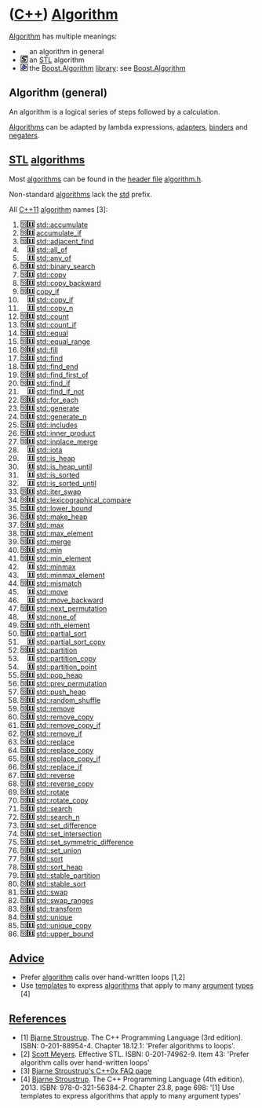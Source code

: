 # ([C++](Cpp.md)) [Algorithm](CppAlgorithm.md)

[Algorithm](CppAlgorithm.md) has multiple meanings:

-   ![ ](PicSpacer.png) an algorithm in general
-   ![STL](PicStl.png) an [STL](CppStl.md) algorithm
-   ![Boost](PicBoost.png) the [Boost.Algorithm](CppBoostAlgorithm.md) [library](CppLibrary.md): see
    [Boost.Algorithm](CppBoostAlgorithm.md)

## Algorithm (general)

An algorithm is a logical series of steps followed by a calculation.

[Algorithms](CppAlgorithm.md) can be adapted by lambda expressions, [adapters](CppAdapter.md), [binders](CppBinder.md) and [negaters](CppNegater.md).

## [STL](CppStl.md) [algorithms](CppAlgorithm.md)

Most [algorithms](CppAlgorithm.md) can be found in the [header file](CppHeaderFile.md) [algorithm.h](CppAlgorithmH.md).

Non-standard [algorithms](CppAlgorithm.md) lack the [std](CppStd.md)
prefix.

All [C++11](Cpp11.md) [algorithm](CppAlgorithm.md) names [3]:

1.  ![C++98](PicCpp98.png)![C++11](PicCpp11.png) [std::accumulate](CppStdAccumulate.md)
2.  ![C++98](PicCpp98.png)![C++11](PicCpp11.png) [accumulate\_if](CppStdAccumulate_if.md)
3.  ![C++98](PicCpp98.png)![C++11](PicCpp11.png) [std::adjacent\_find](CppStdAdjacent_find.md)
4.  ![ ](PicSpacer.png)![C++11](PicCpp11.png) [std::all\_of](CppStdAll_of.md)
5.  ![ ](PicSpacer.png)![C++11](PicCpp11.png) [std::any\_of](CppStdAny_of.md)
6.  ![C++98](PicCpp98.png)![C++11](PicCpp11.png) [std::binary\_search](CppStdBinary_search.md)
7.  ![C++98](PicCpp98.png)![C++11](PicCpp11.png) [std::copy](CppStdCopy.md)
8.  ![C++98](PicCpp98.png)![C++11](PicCpp11.png) [std::copy\_backward](CppStdCopy_backward.md)
9.  ![C++98](PicCpp98.png)![C++11](PicCpp11.png) [copy\_if](CppCopy_if.md)
10. ![ ](PicSpacer.png)![C++11](PicCpp11.png) [std::copy\_if](CppCopy_if.md)
11. ![ ](PicSpacer.png)![C++11](PicCpp11.png) [std::copy\_n](CppStdCopy_n.md)
12. ![C++98](PicCpp98.png)![C++11](PicCpp11.png) [std::count](CppCStdount.md)
13. ![C++98](PicCpp98.png)![C++11](PicCpp11.png) [std::count\_if](CppStdCount_if.md)
14. ![C++98](PicCpp98.png)![C++11](PicCpp11.png) [std::equal](CppStdEqual.md)
15. ![C++98](PicCpp98.png)![C++11](PicCpp11.png) [std::equal\_range](CppStdEqual_range.md)
16. ![C++98](PicCpp98.png)![C++11](PicCpp11.png) [std::fill](CppStdFill.md)
17. ![C++98](PicCpp98.png)![C++11](PicCpp11.png) [std::find](CppStdFind.md)
18. ![C++98](PicCpp98.png)![C++11](PicCpp11.png) [std::find\_end](CppStdFind_end.md)
19. ![C++98](PicCpp98.png)![C++11](PicCpp11.png) [std::find\_first\_of](CppStdFind_first_of.md)
20. ![C++98](PicCpp98.png)![C++11](PicCpp11.png) [std::find\_if](CppStdFind_if.md)
21. ![ ](PicSpacer.png)![C++11](PicCpp11.png) [std::find\_if\_not](CppStdFind_if_not.md)
22. ![C++98](PicCpp98.png)![C++11](PicCpp11.png) [std::for\_each](CppStdFor_each.md)
23. ![C++98](PicCpp98.png)![C++11](PicCpp11.png) [std::generate](CppStdGenerate.md)
24. ![C++98](PicCpp98.png)![C++11](PicCpp11.png) [std::generate\_n](CppStdGenerate_n.md)
25. ![C++98](PicCpp98.png)![C++11](PicCpp11.png) [std::includes](CppStdIncludes.md)
26. ![C++98](PicCpp98.png)![C++11](PicCpp11.png) [std::inner\_product](CppStdInner_product.md)
27. ![C++98](PicCpp98.png)![C++11](PicCpp11.png) [std::inplace\_merge](CppStdInplace_merge.md)
28. ![ ](PicSpacer.png)![C++11](PicCpp11.png) [std::iota](CppStdIota.md)
29. ![ ](PicSpacer.png)![C++11](PicCpp11.png) [std::is\_heap](CppStdIs_heap.md)
30. ![ ](PicSpacer.png)![C++11](PicCpp11.png) [std::is\_heap\_until](CppStdIs_heap_until.md)
31. ![ ](PicSpacer.png)![C++11](PicCpp11.png) [std::is\_sorted](CppStdIs_sorted.md)
32. ![ ](PicSpacer.png)![C++11](PicCpp11.png) [std::is\_sorted\_until](CppStdIs_sorted_until.md)
33. ![C++98](PicCpp98.png)![C++11](PicCpp11.png) [std::iter\_swap](CppStdIter_swap.md)
34. ![C++98](PicCpp98.png)![C++11](PicCpp11.png) [std::lexicographical\_compare](CppStdLexicographical_compare.md)
35. ![C++98](PicCpp98.png)![C++11](PicCpp11.png) [std::lower\_bound](CppStdLower_bound.md)
36. ![C++98](PicCpp98.png)![C++11](PicCpp11.png) [std::make\_heap](CppStdMake_heap.md)
37. ![C++98](PicCpp98.png)![C++11](PicCpp11.png) [std::max](CppStdMax.md)
38. ![C++98](PicCpp98.png)![C++11](PicCpp11.png) [std::max\_element](CppStdMax_element.md)
39. ![C++98](PicCpp98.png)![C++11](PicCpp11.png) [std::merge](CppStdMerge.md)
40. ![C++98](PicCpp98.png)![C++11](PicCpp11.png) [std::min](CppStdMin.md)
41. ![C++98](PicCpp98.png)![C++11](PicCpp11.png) [std::min\_element](CppStdMin_element.md)
42. ![ ](PicSpacer.png)![C++11](PicCpp11.png) [std::minmax](CppStdMinmax.md)
43. ![ ](PicSpacer.png)![C++11](PicCpp11.png) [std::minmax\_element](CppStdMinmax_element.md)
44. ![C++98](PicCpp98.png)![C++11](PicCpp11.png) [std::mismatch](CppStdMismatch.md)
45. ![ ](PicSpacer.png)![C++11](PicCpp11.png) [std::move](CppStdMove.md)
46. ![ ](PicSpacer.png)![C++11](PicCpp11.png) [std::move\_backward](CppStdMove_backward.md)
47. ![C++98](PicCpp98.png)![C++11](PicCpp11.png) [std::next\_permutation](CppStdNext_permutation.md)
48. ![ ](PicSpacer.png)![C++11](PicCpp11.png) [std::none\_of](CppStdNone_of.md)
49. ![C++98](PicCpp98.png)![C++11](PicCpp11.png) [std::nth\_element](CppStdNth_element.md)
50. ![C++98](PicCpp98.png)![C++11](PicCpp11.png) [std::partial\_sort](CppStdPartial_sort.md)
51. ![ ](PicSpacer.png)![C++11](PicCpp11.png) [std::partial\_sort\_copy](CppStdPartial_sort_copy.md)
52. ![C++98](PicCpp98.png)![C++11](PicCpp11.png) [std::partition](CppStdPartition.md)
53. ![ ](PicSpacer.png)![C++11](PicCpp11.png) [std::partition\_copy](CppStdPartition_copy.md)
54. ![ ](PicSpacer.png)![C++11](PicCpp11.png) [std::partition\_point](CppStdPartition_point.md)
55. ![C++98](PicCpp98.png)![C++11](PicCpp11.png) [std::pop\_heap](CppStdPop_heap.md)
56. ![C++98](PicCpp98.png)![C++11](PicCpp11.png) [std::prev\_permutation](CppStdPrev_permutation.md)
57. ![C++98](PicCpp98.png)![C++11](PicCpp11.png) [std::push\_heap](CppStdPush_heap.md)
58. ![C++98](PicCpp98.png)![C++11](PicCpp11.png) [std::random\_shuffle](CppStdRandom_shuffle.md)
59. ![C++98](PicCpp98.png)![C++11](PicCpp11.png) [std::remove](CppStdRemove.md)
60. ![C++98](PicCpp98.png)![C++11](PicCpp11.png) [std::remove\_copy](CppStdRemove_copy.md)
61. ![C++98](PicCpp98.png)![C++11](PicCpp11.png) [std::remove\_copy\_if](CppStdRemove_copy_if.md)
62. ![C++98](PicCpp98.png)![C++11](PicCpp11.png) [std::remove\_if](CppStdRemove_if.md)
63. ![C++98](PicCpp98.png)![C++11](PicCpp11.png) [std::replace](CppStdReplace.md)
64. ![C++98](PicCpp98.png)![C++11](PicCpp11.png) [std::replace\_copy](CppStdReplace_copy.md)
65. ![C++98](PicCpp98.png)![C++11](PicCpp11.png) [std::replace\_copy\_if](CppStdReplace_copy_if.md)
66. ![C++98](PicCpp98.png)![C++11](PicCpp11.png) [std::replace\_if](CppStdReplace_if.md)
67. ![C++98](PicCpp98.png)![C++11](PicCpp11.png) [std::reverse](CppStdReverse.md)
68. ![C++98](PicCpp98.png)![C++11](PicCpp11.png) [std::reverse\_copy](CppStdReverse_copy.md)
69. ![C++98](PicCpp98.png)![C++11](PicCpp11.png) [std::rotate](CppStdRotate.md)
70. ![C++98](PicCpp98.png)![C++11](PicCpp11.png) [std::rotate\_copy](CppStdRotate_copy.md)
71. ![C++98](PicCpp98.png)![C++11](PicCpp11.png) [std::search](CppStdSearch.md)
72. ![C++98](PicCpp98.png)![C++11](PicCpp11.png) [std::search\_n](CppStdSearch_n.md)
73. ![C++98](PicCpp98.png)![C++11](PicCpp11.png) [std::set\_difference](CppStdSet_difference.md)
74. ![C++98](PicCpp98.png)![C++11](PicCpp11.png) [std::set\_intersection](CppStdSet_intersection.md)
75. ![C++98](PicCpp98.png)![C++11](PicCpp11.png) [std::set\_symmetric\_difference](CppStdSet_symmetric_difference.md)
76. ![C++98](PicCpp98.png)![C++11](PicCpp11.png) [std::set\_union](CppStdSet_union.md)
77. ![C++98](PicCpp98.png)![C++11](PicCpp11.png) [std::sort](CppStdSort.md)
78. ![C++98](PicCpp98.png)![C++11](PicCpp11.png) [std::sort\_heap](CppStdSort_heap.md)
79. ![C++98](PicCpp98.png)![C++11](PicCpp11.png) [std::stable\_partition](CppStdStable_partition.md)
80. ![C++98](PicCpp98.png)![C++11](PicCpp11.png) [std::stable\_sort](CppStdStable_sort.md)
81. ![C++98](PicCpp98.png)![C++11](PicCpp11.png) [std::swap](CppStdSwap.md)
82. ![C++98](PicCpp98.png)![C++11](PicCpp11.png) [std::swap\_ranges](CppStdSwap_ranges.md)
83. ![C++98](PicCpp98.png)![C++11](PicCpp11.png) [std::transform](CppStdTransform.md)
84. ![C++98](PicCpp98.png)![C++11](PicCpp11.png) [std::unique](CppStdUnique.md)
85. ![C++98](PicCpp98.png)![C++11](PicCpp11.png) [std::unique\_copy](CppStdUnique_copy.md)
86. ![C++98](PicCpp98.png)![C++11](PicCpp11.png) [std::upper\_bound](CppStdUpper_bound.md)

## [Advice](CppAdvice.md)

 * Prefer [algorithm](CppAlgorithm.md) calls over hand-written loops [1,2]
 * Use [templates](CppTemplate.md) to express [algorithms](CppAlgorithm.md) that apply to many [argument](CppArgument.md) [types](CppDataType.md) [4]

## [References](CppReferences.md)

 * [1] [Bjarne Stroustrup](CppBjarneStroustrup.md). The C++ Programming Language (3rd edition). ISBN: 0-201-88954-4. Chapter 18.12.1: 'Prefer algorithms to loops'.
 * [2] [Scott Meyers](CppScottMeyers.md). Effective STL. ISBN: 0-201-74962-9. Item 43: 'Prefer algorithm calls over hand-written loops'
 * [3] [Bjarne Stroustrup's C++0x FAQ page](http://www2.research.att.com/~bs/C++0xFAQ.html#algorithms)
 * [4] [Bjarne Stroustrup](CppBjarneStroustrup.md). The C++ Programming Language (4th edition). 2013. ISBN: 978-0-321-56384-2. Chapter 23.8, page 698: '[1] Use templates to express algorithms that apply to many argument types'
